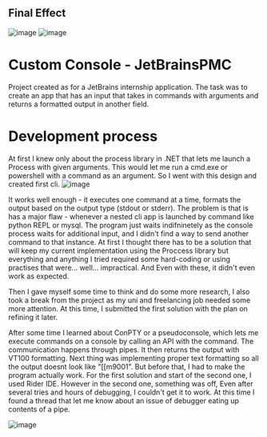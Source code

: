 ## Final Effect
![image](https://github.com/user-attachments/assets/b21d4684-32b1-4447-b81c-3387185bf188)
![image](https://github.com/user-attachments/assets/56a8e83b-3c3f-43c6-8e68-c07aeacbde6f)

# Custom Console - JetBrainsPMC

Project created as for a JetBrains internship application. The task was to create an app that has an input that takes in commands with arguments and returns a formatted output in another field.

# Development process

At first I knew only about the process library in .NET that lets me launch a Process with given arguments. This would let me run a cmd.exe or powershell with a command as an argument. So I went with this design and created first cli. 
![image](https://github.com/user-attachments/assets/c3cea0b0-eac8-4364-8679-654f61f6482f)

It works well enough - it executes one command at a time, formats the output based on the output type (stdout or stderr).
The problem is that is has a major flaw - whenever a nested cli app is launched by command like python REPL or mysql. The program just waits indifninetely as the console process waits for additional input, and I didn't find a way to send another command to that instance.
At first I thought there has to be a solution that will keep my current implementation using the Proccess library but everything and anything I tried required some hard-coding or using practises that were... well... impractical. And Even with these, it didn't even work as expected. 

Then I gave myself some time to think and do some more research, I also took a break from the project as my uni and freelancing job needed some more attention. At this time, I submitted the first solution with the plan on refining it later.

After some time I learned about ConPTY or a pseudoconsole, which lets me execute commands on a console by calling an API with the command. The communication happens through pipes. It then returns the output with VT100 formatting. Next thing was implementing proper text formatting so all the output doesnt look like "[[m9001".
But before that, I had to make the program actually work. For the first solution and start of the second one, I used Rider IDE. However in the second one, something was off, Even after several tries and hours of debugging, I couldn't get it to work. At this time I found a thread that let me know about an issue of debugger eating up contents
of a pipe. 

![image](https://github.com/user-attachments/assets/fcbffb53-1476-4634-bb5a-511a931a5c9b)
